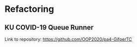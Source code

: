# Refactoring


## KU COVID-19 Queue Runner


Link to repository: https://github.com/OOP2020/pa4-GifperTC

